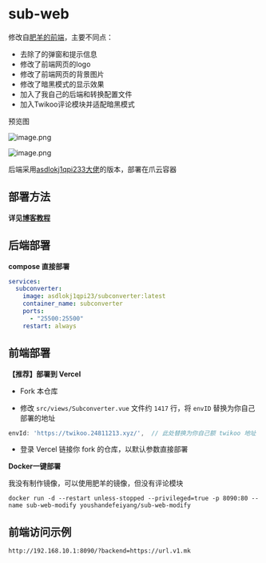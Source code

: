 # sub-web

修改自[肥羊的前端](https://github.com/youshandefeiyang/sub-web-modify)，主要不同点：

- 去除了的弹窗和提示信息
- 修改了前端网页的logo
- 修改了前端网页的背景图片
- 修改了暗黑模式的显示效果
- 加入了我自己的后端和转换配置文件
- 加入Twikoo评论模块并适配暗黑模式

预览图

![image.png](https://b2qq.24811213.xyz/2025-07/1753666376-image.webp)

![image.png](https://b2qq.24811213.xyz/2025-07/1753666439-image.webp)

后端采用[asdlokj1qpi233大佬](https://github.com/asdlokj1qpi233/subconverter)的版本，部署在爪云容器

## 部署方法

**详见[博客教程](https://blog.811520.xyz/post/2025/07/250728-subweb-twikoo/)**

## 后端部署

**compose 直接部署**

```yaml
services:
  subconverter:
    image: asdlokj1qpi23/subconverter:latest
    container_name: subconverter
    ports:
      - "25500:25500"
    restart: always
```

## 前端部署

**【推荐】部署到 Vercel**

- Fork 本仓库

- 修改 `src/views/Subconverter.vue` 文件约 `1417` 行，将 `envID` 替换为你自己部署的地址

```js
envId: 'https://twikoo.24811213.xyz/',  // 此处替换为你自己额 twikoo 地址
```

- 登录 Vercel 链接你 fork 的仓库，以默认参数直接部署


**Docker一键部署**

我没有制作镜像，可以使用肥羊的镜像，但没有评论模块

```
docker run -d --restart unless-stopped --privileged=true -p 8090:80 --name sub-web-modify youshandefeiyang/sub-web-modify
```

## 前端访问示例

```
http://192.168.10.1:8090/?backend=https://url.v1.mk
```
